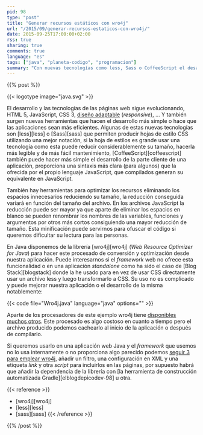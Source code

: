 ```yaml
---
pid: 98
type: "post"
title: "Generar recursos estáticos con wro4j"
url: "/2015/09/generar-recursos-estaticos-con-wro4j/"
date: 2015-09-25T17:00:00+02:00
rss: true
sharing: true
comments: true
language: "es"
tags: ["java", "planeta-codigo", "programacion"]
summary: "Con nuevas tecnologías como less, Sass o CoffeeScript el desarrollo y mantenimiento de una página web medianamente compleja mejora notablemente. Con la librería wro4j en una aplicación Java podemos procesar este tipo de recursos y convertirlos a los equivalentes que saben interpretar los navegadores de forma nativa CSS y JavaScript además de optimizar su tamaño u ofuscarlos."
---
```


{{% post %}}

{{< logotype image="java.svg" >}}

El desarrollo y las tecnologías de las páginas web sigue evolucionando, HTML 5, JavaScript, CSS 3, [diseño adaptable](https://es.wikipedia.org/wiki/Dise%C3%B1o_web_adaptable) (_responsive_), ... Y también surgen nuevas herramientas que hacen el desarrollo más simple o hace que las aplicaciones sean más eficientes. Algunas de estas nuevas tecnologías son [less][less] o [Sass][sass] que permiten producir hojas de estilo CSS utilizando una mejor notación, si la hoja de estilos es grande usar una tecnología como esta puede reducir considerablemente su tamaño, hacerla más legible y de más fácil mantenimiento, [CoffeeScript][coffeescript] también puede hacer más simple el desarrollo de la parte cliente de una aplicación, proporciona una sintaxis más clara (para algunos) que la ofrecida por el propio lenguaje JavaScript, que compilados generan su equivalente en JavaScript.

También hay herramientas para optimizar los recursos eliminando los espacios innecesarios reduciendo su tamaño, la reducción conseguida variará en función del tamaño del archivo. En los archivos JavaScript la reducción puede ser mayor ya que aparte de eliminar los espacios en blanco se pueden renombrar los nombres de las variables, funciones y argumentos por otros más cortos consiguiendo una mayor reducción de tamaño. Esta minificación puede servirnos para ofuscar el código si queremos dificultar su lectura para las personas.

En Java disponemos de la librería [wro4j][wro4j] (_Web Resource Optimizer for Java_) para hacer este procesado de conversión y optimización desde nuestra aplicación. Puede interesarnos si el _framework_ web no ofrece esta funcionalidad o en una aplicación _standalone_ como ha sido el caso de [Blog Stack][blogstack] donde la he usado para en vez de usar CSS directamente usar un archivo less y luego transformarlo a CSS. Su uso no es complicado y puede mejorar nuestra aplicación o el desarrollo de la misma notablemente:

{{< code file="Wro4j.java" language="java" options="" >}}

Aparte de los procesadores de este ejemplo wro4j tiene [disponibles muchos otros](https://code.google.com/p/wro4j/wiki/AvailableProcessors). Este procesado es algo costoso en cuanto a tiempo pero el archivo producido podemos cachearlo al inicio de la aplicación o después de compilarlo.

Si queremos usarlo en una aplicación web Java y el _framework_ que usemos no lo usa internamente o no proporciona algo parecido podemos [seguir 3 para emplear wro4j](http://wro4j.github.io/wro4j/), añadir un filtro, una configuración en XML y una etiqueta _link_ y otra _script_ para incluirlos en las páginas, por supuesto habrá que añadir la dependencia de la librería con [la herramienta de construcción automatizada Gradle][elblogdepicodev-98] u otra.

{{< reference >}}
* [wro4j][wro4j]
* [less][less]
* [sass][sass]
{{< /reference >}}

{{% /post %}}
